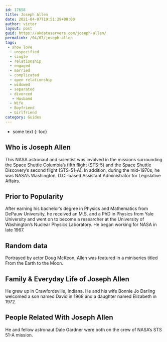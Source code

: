 ```yaml
---
id: 17658
title: Joseph Allen
date: 2021-04-07T19:51:29+00:00
author: victor
layout: post
guid: https://ukdataservers.com/joseph-allen/
permalink: /04/07/joseph-allen
tags:
 - show love
  - unspecified
  - single
  - relationship
  - engaged
  - married
  - complicated
  - open relationship
  - widowed
  - separated
  - divorced
   - Husband
  - Wife
  - Boyfriend
  - Girlfriend
category: Guides
---
```


* some text
{: toc}


## Who is Joseph Allen



This NASA astronaut and scientist was involved in the missions surrounding the Space Shuttle Columbia&#8217;s fifth flight (STS-5) and the Space Shuttle Discovery&#8217;s second flight (STS-51-A). In addition, during the mid-1970s, he was NASA&#8217;s Washington, D.C.-based Assistant Administrator for Legislative Affairs.

                
                
                
## Prior to Popularity



After earning his bachelor&#8217;s degree in Physics and Mathematics from DePauw University, he received an M.S. and a PhD in Physics from Yale University and went on to become a researcher at the University of Washington&#8217;s Nuclear Physics Laboratory. He began working for NASA in late 1967.

                
                
                
## Random data



Portrayed by actor Doug McKeon, Allen was featured in a miniseries titled From the Earth to the Moon.

                
                
                
## Family & Everyday Life of Joseph Allen



He grew up in Crawfordsville, Indiana. He and his wife Bonnie Jo Darling welcomed a son named David in 1968 and a daughter named Elizabeth in 1972.

                
                
                
## People Related With Joseph Allen



He and fellow astronaut Dale Gardner were both on the crew of NASA&#8217;s STS 51-A mission.

                
              
            
          
          
          